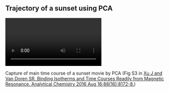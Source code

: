 ## Trajectory of a sunset using PCA  
<video controls>
<source src="../../png/examples/sunset.mp4", type="video/mp4">
Your browser does not support playing MP4 media, please click <a href=https://github.com/TRENDMizzou/TREND-manual/blob/master/png/examples/sunset.gif?raw=true>   this link </a> to see the GIF version: 

</video>

Capture of main time course of a sunset movie by PCA 
(Fig S3 in [Xu J and Van Doren SR. Binding Isotherms and Time Courses Readily from Magnetic Resonance. Analytical Chemistry 2016 Aug 16;88(16):8172-8.](http://pubs.acs.org/doi/abs/10.1021/acs.analchem.6b01918)) 
